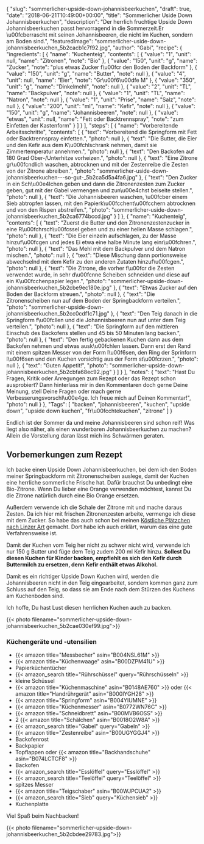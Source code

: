 {
    "slug": "sommerlicher-upside-down-johannisbeerkuchen",
    "draft": true,
    "date": "2018-06-21T10:49:00+00:00",
    "title": "Sommerlicher Uside Down Johannisbeerkuchen",
    "description": "Der herrlich fruchtige Upside Down Johannisbeerkuchen passt hervorragend in die Sommerzeit.Er \u00fcberrascht mit seinen Johannisbeeren, die nicht im Kuchen, sondern am Boden sind.",
    "featuredImage": "sommerlicher-uside-down-johannisbeerkuchen_5b2cacb1c7f92.jpg",
    "author": "Gabi",
    "recipe": {
        "ingredients": [
            {
                "name": "Kuchenteig",
                "contents": [
                    {
                        "value": "1",
                        "unit": null,
                        "name": "Zitronen",
                        "note": "Bio"
                    },
                    {
                        "value": "150",
                        "unit": "g",
                        "name": "Zucker",
                        "note": "plus etwas Zucker f\u00fcr den Boden der Backform"
                    },
                    {
                        "value": "150",
                        "unit": "g",
                        "name": "Butter",
                        "note": null
                    },
                    {
                        "value": "4",
                        "unit": null,
                        "name": "Eier",
                        "note": "Gr\u00f6\u00dfe M"
                    },
                    {
                        "value": "350",
                        "unit": "g",
                        "name": "Dinkelmehl",
                        "note": null
                    },
                    {
                        "value": "2",
                        "unit": "TL",
                        "name": "Backpulver",
                        "note": null
                    },
                    {
                        "value": "1",
                        "unit": "TL",
                        "name": "Natron",
                        "note": null
                    },
                    {
                        "value": "1",
                        "unit": "Prise",
                        "name": "Salz",
                        "note": null
                    },
                    {
                        "value": "200",
                        "unit": "ml",
                        "name": "Kefir",
                        "note": null
                    },
                    {
                        "value": "150",
                        "unit": "g",
                        "name": "Johannisbeeren",
                        "note": null
                    },
                    {
                        "value": "etwas",
                        "unit": null,
                        "name": "Fett oder Backtrennspray",
                        "note": "zum Einfetten der Kastenform"
                    }
                ]
            }
        ],
        "steps": [
            {
                "name": "Vorbereitende Arbeitsschritte",
                "contents": [
                    {
                        "text": "Vorbereitend die Springform mit Fett oder Backtrennspray einfetten.",
                        "photo": null
                    },
                    {
                        "text": "Die Butter, die Eier und den Kefir aus dem K\u00fchlschrank nehmen, damit sie Zimmertemperatur annehmen.",
                        "photo": null
                    },
                    {
                        "text": "Den  Backofen auf 180 Grad Ober-\/Unterhitze vorheizen.",
                        "photo": null
                    },
                    {
                        "text": "Eine Zitrone gr\u00fcndlich waschen, abtrocknen und mit der Zestenreibe die Zesten von der Zitrone abreiben.",
                        "photo": "sommerlicher-uside-down-johannisbeerkuchen---so-gut-_5b2ca5d5a4fa6.jpg"
                    },
                    {
                        "text": "Den Zucker in ein Sch\u00e4lchen geben und dann die Zitronenzesten zum Zucker geben, gut mit der Gabel vermengen und zun\u00e4chst beiseite stellen.",
                        "photo": null
                    },
                    {
                        "text": "Die Johannisbeeren waschen, \u00fcber einem Sieb abtropfen lassen, mit den Papierk\u00fcchent\u00fcchern abtrocknen und von den Rispen abstreifen.",
                        "photo": "sommerlicher-uside-down-johannisbeerkuchen_5b2ca6774bccd.jpg"
                    }
                ]
            },
            {
                "name": "Kuchenteig",
                "contents": [
                    {
                        "text": "Zuerst die Butter und den Zitronenzestenzucker in eine R\u00fchrsch\u00fcssel geben und zu einer hellen Masse schlagen.",
                        "photo": null
                    },
                    {
                        "text": "Die Eier einzeln aufschlagen, zu der Masse hinzuf\u00fcgen und jedes Ei etwa eine halbe Minute lang einr\u00fchren.",
                        "photo": null
                    },
                    {
                        "text": "Das Mehl mit dem Backpulver und dem Natron mischen.",
                        "photo": null
                    },
                    {
                        "text": "Diese Mischung dann portionsweise abwechselnd mit dem Kefir zu den anderen Zutaten hinzuf\u00fcgen.",
                        "photo": null
                    },
                    {
                        "text": "Die Zitrone, die vorher f\u00fcr die Zesten verwendet wurde, in sehr d\u00fcnne Scheiben schneiden und diese auf ein K\u00fcchenpapier legen.",
                        "photo": "sommerlicher-upside-down-johannisbeerkuchen_5b2cbe9ec180e.jpg"
                    },
                    {
                        "text": "Etwas Zucker auf den Boden der Backform streuen.",
                        "photo": null
                    },
                    {
                        "text": "Die Zitronenscheiben nun auf dem Boden der Springbackform verteilen.",
                        "photo": "sommerlicher-upside-down-johannisbeerkuchen_5b2cc0cdf1c71.jpg"
                    },
                    {
                        "text": "Den Teig danach in die Springform f\u00fcllen und die Johannisbeeren nun auf unter dem Teig verteilen.",
                        "photo": null
                    },
                    {
                        "text": "Die Springform auf den mittleren Einschub des Backofens stellen und 45 bis 50 Minuten lang backen.",
                        "photo": null
                    },
                    {
                        "text": "Den fertig gebackenen Kuchen dann aus dem Backofen nehmen und etwas ausk\u00fchlen lassen. Dann erst den Rand mit einem spitzen Messer von der Form l\u00f6sen, den Ring der Sprinform l\u00f6sen und den Kuchen vorsichtig aus der Form st\u00fcrzen.",
                        "photo": null
                    },
                    {
                        "text": "Guten Appetit!",
                        "photo": "sommerlicher-upside-down-johannisbeerkuchen_5b2cbfa68ec92.jpg"
                    }
                ]
            }
        ],
        "notes": {
            "text": "Hast Du Fragen, Kritik oder Anregungen zum Rezept oder das Rezept schon ausprobiert? Dann hinterlass mir in den Kommentaren doch gerne Deine Meinung, stell Deine Fragen oder mach gerne Verbesserungsvorschl\u00e4ge. Ich freue mich auf Deinen Kommentar!",
            "photo": null
        }
    },
    "Tags": [
        "backen",
        "johannisbeeren",
        "kuchen",
        "upside down",
        "upside down kuchen",
        "fr\u00fcchtekuchen",
        "zitrone"
    ]
}

Endlich ist der Sommer da und meine Johannisbeeren sind schon reif! Was liegt also näher, als einen wunderbaren Johannisbeerkuchen zu machen? Allein die Vorstellung daran lässt mich ins Schwärmen geraten.


## Vorbemerkungen zum Rezept

Ich backe einen Upside Down Johannisbeerkuchen, bei dem ich den Boden meiner Springbackform mit Zitronenscheiben auslege, damit der Kuchen eine herrliche  sommerliche Frische hat. Dafür brauchst Du  unbedingt eine Bio-Zitrone. Wenn Du lieber eine Orange verwenden möchtest, kannst Du die Zitrone natürlich durch eine Bio Orange ersetzen.

Außerdem verwende ich die Schale der Zitrone mit und mache daraus Zesten. Da ich hier mit frischen Zitronenzesten arbeite, vermenge ich diese mit dem Zucker. So habe das auch schon bei meinen [Köstliche Plätzchen nach Linzer Art](https://kochfokus.de/artikel/koestliche-plaetzchen-nach-linzer-art/ "Köstliche Plätzchen nach Linzer Art") gemacht. Dort habe ich auch erklärt, warum das eine gute Verfahrensweise ist.

Damit der Kuchen vom Teig her nicht zu schwer nicht wird, verwende ich nur 150 g Butter und füge dem Teig zudem 200 ml  Kefir hinzu. **Sollest Du diesen Kuchen für Kinder backen, empfiehlt es sich den Kefir durch Buttermilch zu ersetzen, denn Kefir enthält etwas Alkohol.**

Damit es ein richtiger Upside Down Kuchen wird, werden die Johannisbeeren nicht in den Teig eingearbeitet, sondern kommen ganz zum Schluss auf den Teig, so dass sie am Ende nach dem Stürzen des Kuchens am Kuchenboden sind.

Ich hoffe, Du hast Lust diesen herrlichen Kuchen auch zu backen.

{{< photo filename="sommerlicher-upside-down-johannisbeerkuchen_5b2cae030ef99.jpg">}}

### Küchengeräte und -utensilien

- {{< amazon title="Messbecher" asin="B004NSL61M" >}}
- {{< amazon title="Küchenwaage" asin="B00DZPM41U" >}}
- Papierküchentücher
- {{< amazon_search title="Rührschüssel" query="Rührschüsseln" >}}
- kleine Schüssel
- {{< amazon title="Küchenmaschine" asin="B0148AE760" >}} oder {{< amazon title="Handrührgerät" asin="B000IYGH28" >}}
- {{< amazon title="Springform" asin="B004YIUMNE" >}}
- {{< amazon title="Küchenmesser" asin="B0772WN76C" >}}
- {{< amazon title="Schneidbrett" asin="B00MVB6OSS" >}}
- 2 {{< amazon title="Schälchen" asin="B0018O2W8A" >}}
- {{< amazon_search title="Gabel" query="Gabeln" >}}
- {{< amazon title="Zestenreibe" asin="B00UGYGGJ4" >}}
- Backofenrost
- Backpapier
- Topflappen oder {{< amazon title="Backhandschuhe" asin="B074LCTCF8" >}}
- Backofen
- {{< amazon_search title="Esslöffel" query="Esslöffel" >}}
- {{< amazon_search title="Teelöffel" query="Teelöffel" >}}
- spitzes Messer
- {{< amazon title="Teigschaber" asin="B00WJPCUA2" >}}
- {{< amazon_search title="Sieb" query="Küchensieb" >}}
- Kuchenplatte


Viel Spaß beim Nachbacken!

{{< photo filename="sommerlicher-upside-down-johannisbeerkuchen_5b2cbdee29783.jpg">}}